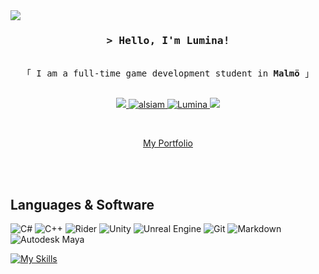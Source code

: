 <!--
<h2 align="center">
  Welcome to Lumina's GitHub profile!
  <img src="https://media.giphy.com/media/hvRJCLFzcasrR4ia7z/giphy.gif" width="28">
</h2>
-->

<!--
<p align="center">
  <a href="https://github.com/ltsLumina"><img src="https://readme-typing-svg.herokuapp.com/?lines=Self%20Taught%20Programmer;Front%20End%20Developer;1.5%2B%20years%20of%20coding%20experience;Always%20learning%20new%20things&center=true&width=380&height=45"></a>
</p>
 -->

<!-- Aligning the badge to the top left -->
<div style="position: relative; top: 0; left: 0;">
  <img src="https://wakatime.com/badge/user/018b0c84-c3a0-4f65-b3b0-741d40b02439.svg" />
</div>
  
<!-- Intro  -->
<h3 align="center">
        <samp>&gt; Hello, I'm
                <b>Lumina!</a></b>
        </samp>
</h3>


<p align="center"> 
  <samp>
    <br>
    「 I am a full-time game development student in <b> Malmö </b> 」
    <br>
    <br>
  </samp>
</p>

<p align="center">
  <a href="https://twitter.com/ltsLumina" target="_blank">
  <img src="https://img.shields.io/badge/Twitter-1DA1F2?style=for-the-badge&logo=twitter&logoColor=white" />
 </a>
 <a href="https://instagram.com/korv.stroganof" target="_blank">
  <img src="https://img.shields.io/badge/Instagram-fe4164?style=for-the-badge&logo=instagram&logoColor=white" alt="alsiam" />
 </a> 
  <a href="https://steamcommunity.com/id/ItsLumina/" target="_blank">
  <img src="https://img.shields.io/badge/steam-%23000000.svg?style=for-the-badge&logo=steam&logoColor=white" alt="Lumina"/>
 </a>
  <a href="https://discordapp.com" target="_blank">
  <img src="https://dcbadge.limes.pink/api/shield/287272193946288129?compact=true" />
 </a>
</p>
<br />

<p align="center">
  <a href="https://ltslumina.github.io" target="_blank">My Portfolio</a>
</p>
<br />

<!-- About Section
 # About me
 
<p>
 <img align="right" width="350" src="/assets/programmer.gif" alt="Coding gif" />
  
 ✌️ &emsp; Enjoy to do programming and sharing knowledge <br/><br/>
 ❤️ &emsp; Love to learn about different languages<br/><br/>
 📧 &emsp; Reach me anytime: example@gmail.com<br/><br/>
 💬 &emsp; Ask me about anything [here](https://github.com/account/example/issues)

</p>

-->

<br/>

## Languages & Software

![C#](https://img.shields.io/badge/c%23-%23239120.svg?style=for-the-badge&logo=c-sharp&logoColor=white)
![C++](https://img.shields.io/badge/c++-%2300599C.svg?style=for-the-badge&logo=c%2B%2B&logoColor=white)
![Rider](https://img.shields.io/badge/Rider-000000.svg?style=for-the-badge&logo=Rider&logoColor=white&color=black&labelColor=crimson)
![Unity](https://img.shields.io/badge/unity-%23000000.svg?style=for-the-badge&logo=unity&logoColor=white)
![Unreal Engine](https://img.shields.io/badge/unrealengine-%23313131.svg?style=for-the-badge&logo=unrealengine&logoColor=white)
![Git](https://img.shields.io/badge/Git-F05032?style=for-the-badge&logo=git&logoColor=white)
![Markdown](https://img.shields.io/badge/markdown-%23000000.svg?style=for-the-badge&logo=markdown&logoColor=white)
![Autodesk Maya](https://img.shields.io/static/v1?style=for-the-badge&message=Autodesk+Maya&color=37A5CC&logo=Autodesk+Maya&logoColor=FFFFFF&label=)

[![My Skills](https://skillicons.dev/icons?i=cs,cpp,rider,unity,unreal,git,md)](https://skillicons.dev)

<!-- ![Markdown](https://img.shields.io/badge/Markdown-000000?style=for-the-badge&logo=markdown&logoColor=white) -->

<br/>
<!-- Repositories

## Favourite Repositories
[![FightingGame](https://github-readme-stats.vercel.app/api/pin/?username=ltsLumina&repo=FightingGame&border_color=7F3FBF&bg_color=0D1117&title_color=C9D1D9&text_color=8B949E&icon_color=7F3FBF)](https://github.com/alsiam/web-projects)
[![Lumina-Essentials](https://github-readme-stats.vercel.app/api/pin/?username=ltsLumina&repo=Lumina-Essentials&border_color=7F3FBF&bg_color=0D1117&title_color=C9D1D9&text_color=8B949E&icon_color=7F3FBF)](https://github.com/alsiam/al-folio)
[![Astrodyne](https://github-readme-stats.vercel.app/api/pin/?username=ltsLumina&repo=Astrodyne&border_color=7F3FBF&bg_color=0D1117&title_color=C9D1D9&text_color=8B949E&icon_color=7F3FBF)](https://github.com/alsiam/alsiam)
[![DoomCrossing](https://github-readme-stats.vercel.app/api/pin/?username=ltsLumina&repo=DoomCrossing&border_color=7F3FBF&bg_color=0D1117&title_color=C9D1D9&text_color=8B949E&icon_color=7F3FBF)](https://github.com/alsiam/alsiam.github.io)

<p align="left">
  <a href="https://github.com/ltsLumina?tab=repositories" target="_blank"><img alt="All Repositories" title="All Repositories" src="https://img.shields.io/badge/-All%20Repos-2962FF?style=for-the-badge&logo=koding&logoColor=white"/></a>
</p>

-->

<!-- Stats that I don't really care for.
<br/>
<hr/>
<br/>

<p align="center">
  <a href="https://github.com/ltsLumina">
    <img src="https://github-readme-streak-stats.herokuapp.com/?user=ltsLumina&theme=radical&border=7F3FBF&background=0D1117" alt="Lumina's GitHub streak"/>
  </a>
</p>

<p align="center">
  <a href="https://github.com/ltsLumina">
    <img src="https://github-profile-summary-cards.vercel.app/api/cards/profile-details?username=ltsLumina&theme=radical" alt="Lumina's GitHub Contribution"/>
  </a>
</p>

<p align="center">
  <a href="https://github.com/ltsLumina"><img alt="Lumina's Top Languages" src="https://denvercoder1-github-readme-stats.vercel.app/api/top-langs/?username=alsiam&langs_count=8&layout=compact&theme=react&border_color=7F3FBF&bg_color=0D1117&title_color=F85D7F&icon_color=F8D866" height="192px" width="49.5%"/></a>
  <br/>
</p>
</a>
-->
